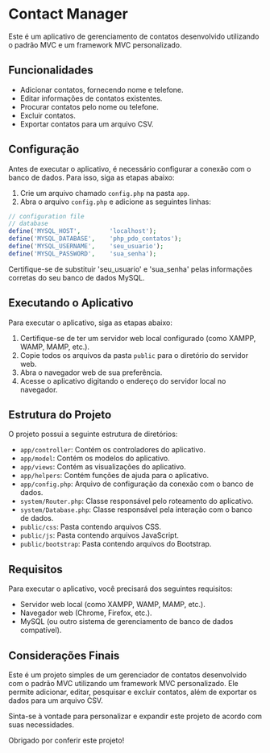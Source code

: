 # Contact Manager

Este é um aplicativo de gerenciamento de contatos desenvolvido utilizando o padrão MVC e um framework MVC personalizado.

## Funcionalidades

- Adicionar contatos, fornecendo nome e telefone.
- Editar informações de contatos existentes.
- Procurar contatos pelo nome ou telefone.
- Excluir contatos.
- Exportar contatos para um arquivo CSV.

## Configuração

Antes de executar o aplicativo, é necessário configurar a conexão com o banco de dados. Para isso, siga as etapas abaixo:

1. Crie um arquivo chamado `config.php` na pasta `app`.
2. Abra o arquivo `config.php` e adicione as seguintes linhas:

```php
// configuration file
// database
define('MYSQL_HOST',        'localhost');
define('MYSQL_DATABASE',    'php_pdo_contatos');
define('MYSQL_USERNAME',    'seu_usuario');
define('MYSQL_PASSWORD',    'sua_senha');
```

Certifique-se de substituir 'seu_usuario' e 'sua_senha' pelas informações corretas do seu banco de dados MySQL.

## Executando o Aplicativo

Para executar o aplicativo, siga as etapas abaixo:

1. Certifique-se de ter um servidor web local configurado (como XAMPP, WAMP, MAMP, etc.).
2. Copie todos os arquivos da pasta `public` para o diretório do servidor web.
3. Abra o navegador web de sua preferência.
4. Acesse o aplicativo digitando o endereço do servidor local no navegador.

## Estrutura do Projeto

O projeto possui a seguinte estrutura de diretórios:

- `app/controller`: Contém os controladores do aplicativo.
- `app/model`: Contém os modelos do aplicativo.
- `app/views`: Contém as visualizações do aplicativo.
- `app/helpers`: Contém funções de ajuda para o aplicativo.
- `app/config.php`: Arquivo de configuração da conexão com o banco de dados.
- `system/Router.php`: Classe responsável pelo roteamento do aplicativo.
- `system/Database.php`: Classe responsável pela interação com o banco de dados.
- `public/css`: Pasta contendo arquivos CSS.
- `public/js`: Pasta contendo arquivos JavaScript.
- `public/bootstrap`: Pasta contendo arquivos do Bootstrap.

## Requisitos

Para executar o aplicativo, você precisará dos seguintes requisitos:

- Servidor web local (como XAMPP, WAMP, MAMP, etc.).
- Navegador web (Chrome, Firefox, etc.).
- MySQL (ou outro sistema de gerenciamento de banco de dados compatível).

## Considerações Finais

Este é um projeto simples de um gerenciador de contatos desenvolvido com o padrão MVC utilizando um framework MVC personalizado. Ele permite adicionar, editar, pesquisar e excluir contatos, além de exportar os dados para um arquivo CSV.

Sinta-se à vontade para personalizar e expandir este projeto de acordo com suas necessidades.

Obrigado por conferir este projeto!

